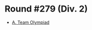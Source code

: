 # Round #279 (Div. 2)

* [A. Team Olympiad][]

[A. Team Olympiad]: http://codeforces.com/contest/490/problem/A
